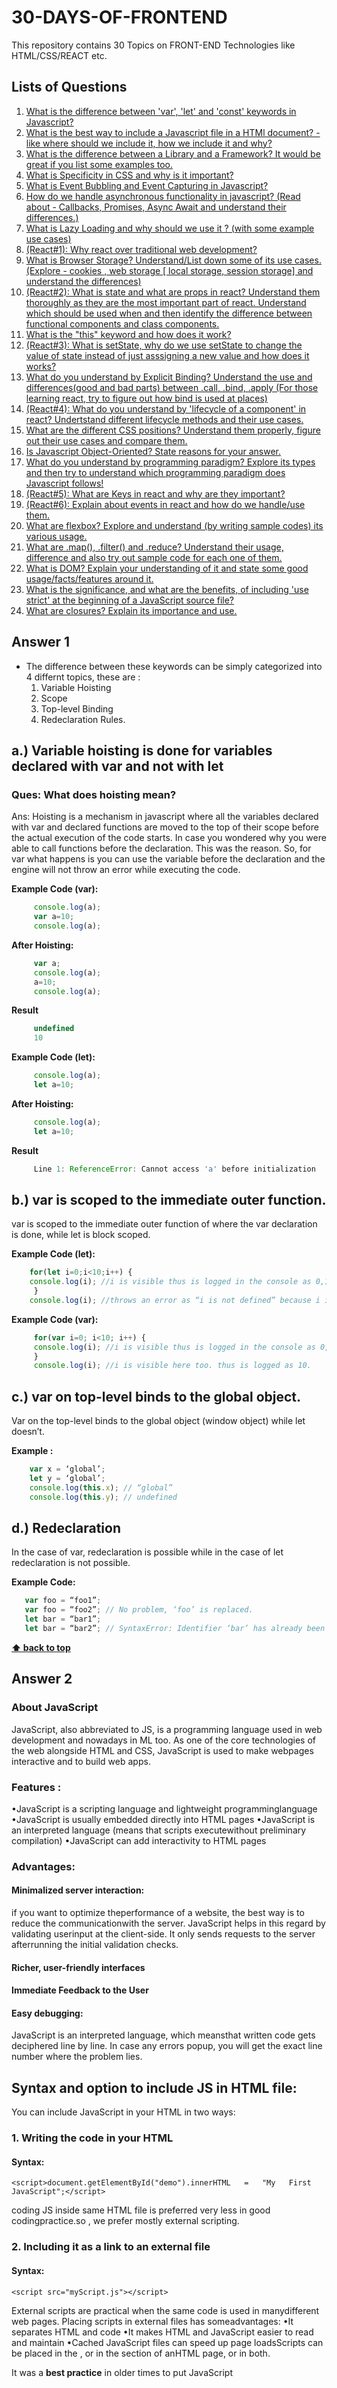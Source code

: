 # 30-DAYS-OF-FRONTEND
This repository contains 30 Topics on FRONT-END Technologies like HTML/CSS/REACT etc.

## Lists of Questions
1. [What is the difference between 'var', 'let' and 'const' keywords in Javascript?](#answer-1)
2. [What is the best way to include a Javascript file in a HTMl document? - like where should we include it, how we include  it and why?](#answer-2)
3. [What is the difference between a Library and a Framework? It would be great if you list some examples too.](#answer-3)
4. [What is Specificity in CSS and why is it important?](#answer-4)
5. [What is Event Bubbling and Event Capturing in Javascript?](#answer-5)
6. [How do we handle asynchronous functionality in javascript? (Read about - Callbacks, Promises, Async Await and understand their differences.)](#answer-6)
7. [What is Lazy Loading and why should we use it ? (with some example use cases)](#answer-7)
8. [(React#1): Why react over traditional web development?](#answer-8)
9. [What is Browser Storage? Understand/List down some of its use cases. (Explore - cookies  , web storage [ local storage, session storage] and understand the differences)](#answer-9)
10. [(React#2): What is state and what are props in react? Understand them thoroughly as they are the most important part of react. Understand which should be used when and then identify the difference between functional components and class components.](#answer-10)
11. [What is the "this" keyword and how does it work?](#answer-11)
12. [(React#3): What is setState, why do we use setState to change the value of state instead of just asssigning a new value and how does it works?](#answer-12)
13. [What do you understand by Explicit Binding? Understand the use and differences(good and bad parts) between .call, .bind, .apply (For those learning react, try to figure out how bind is used at places)](#answer-13)
14. [(React#4): What do you understand by 'lifecycle of a component' in react? Undertstand different lifecycle methods and their use cases.](#answer-14)
15. [What are the different CSS positions? Understand them properly, figure out their use cases and compare them.](#answer-15)
16. [Is Javascript Object-Oriented? State reasons for your answer.](#answer-16)
17. [What do you understand by programming paradigm? Explore its types and then try to understand which programming paradigm does Javascript follows!](#answer-17)
18. [(React#5): What are Keys in react and why are they important?](#answer-18)
19. [(React#6): Explain about events in react and how do we handle/use them.](#answer-19)
20. [What are flexbox? Explore and understand (by writing sample codes) its various usage.](#answer-20)
21. [ What are .map(), .filter() and .reduce? Understand their usage, difference and also try out sample code for each one of them.](#answer-21)
22. [What is DOM? Explain your understanding of it and state some good usage/facts/features around it.](#answer-22)
23. [What is the significance, and what are the benefits, of including 'use strict' at the beginning of a JavaScript source file?](#answer-23)
24. [What are closures? Explain its importance and use.](#answer-24)


## Answer 1

  - The difference between these keywords can be simply categorized into 4 differnt topics, these are :
     1. Variable Hoisting
     2. Scope
     3. Top-level Binding
     4. Redeclaration Rules.
     
  ## a.) Variable hoisting is done for variables declared with var and not with let
   ### Ques:  What does hoisting mean?
   Ans: Hoisting is a mechanism in javascript where all the variables declared with var and declared functions are                   moved to the top of their scope before the actual execution of the code starts. In case you wondered why you                 were able to call functions before the declaration. This was the reason.
        So, for var what happens is you can use the variable before the declaration and the engine will not throw an                 error while executing the code.
           
   **Example Code (var):**
   
   ```javascript
        console.log(a);
        var a=10;
        console.log(a);
   ```
   **After Hoisting:**
   
   ```javascript
        var a;
        console.log(a);
        a=10;
        console.log(a);
   ```
   **Result**
    
   ```javascript
        undefined
        10
   ```
   **Example Code (let):**
  
   ```javascript
        console.log(a);
        let a=10;
   ```
   **After Hoisting:**
   
   ```javascript
        console.log(a);
        let a=10;
   ```
   **Result**
   
   ```javascript
        Line 1: ReferenceError: Cannot access 'a' before initialization
   ```
    
  ## b.) var is scoped to the immediate outer function.
  var is scoped to the immediate outer function of where the var declaration is done, while let is block scoped.
  
   **Example Code (let):**

  ```javascript
      for(let i=0;i<10;i++) {
      console.log(i); //i is visible thus is logged in the console as 0,1,2,….,9
       }
      console.log(i); //throws an error as “i is not defined” because i is not visible
  ```
   **Example Code (var):**

  ```javascript
       for(var i=0; i<10; i++) {
       console.log(i); //i is visible thus is logged in the console as 0,1,2,….,9
       }
       console.log(i); //i is visible here too. thus is logged as 10.
  ```

 ## c.) var on top-level binds to the global object.
  Var on the top-level binds to the global object (window object) while let doesn’t.
  
   **Example :**

  ```javascript
      var x = ‘global’;
      let y = ‘global’;
      console.log(this.x); // “global”
      console.log(this.y); // undefined
  ```

## d.) Redeclaration
  In the case of var, redeclaration is possible while in the case of let redeclaration is not possible.
  
   **Example Code:**

  ```javascript
     var foo = “foo1”;
     var foo = “foo2”; // No problem, ‘foo’ is replaced.
     let bar = “bar1”;
     let bar = “bar2”; // SyntaxError: Identifier ‘bar’ has already been declared
  ```
    
**[⬆  back to top](#lists-of-questions)**

## Answer 2
  ### About JavaScript
  JavaScript, also abbreviated to JS, is a programming language used in web development and nowadays in ML too. As one of the  core technologies of the web alongside HTML and CSS, JavaScript is used to make webpages interactive and to build web apps.
  
  ### Features :
  •JavaScript   is   a   scripting   language   and   lightweight   programminglanguage 
  •JavaScript is usually embedded directly into HTML pages 
  •JavaScript is an interpreted language (means that scripts executewithout preliminary compilation)
  •JavaScript can add interactivity to HTML pages
  
  ### Advantages:
  #### Minimalized   server   interaction:
  if   you   want   to   optimize   theperformance of a website, the best way is to reduce the communicationwith the server. JavaScript helps in this regard by validating userinput at the client-side. It only sends requests to the server afterrunning the initial validation checks.
  #### Richer, user-friendly interfaces
  #### Immediate Feedback to the User
  #### Easy debugging:
  JavaScript is an interpreted language, which meansthat written code gets deciphered line by line. In case any errors popup, you will get the exact line number where the problem lies.
  
 ## Syntax and option to include JS in HTML file:
 You can include JavaScript in your HTML in two ways:
   ### 1. Writing the code in your HTML 
   #### Syntax:
   ```
   <script>document.getElementById("demo").innerHTML   =   "My   First   JavaScript";</script>
   ```
   coding JS inside same HTML file is preferred very less in good codingpractice.so , we prefer mostly external scripting.
   
   ### 2. Including it as a link to an external file 
   #### Syntax:
   ```
   <script src="myScript.js"></script>
   ```
 External   scripts   are   practical   when   the   same   code   is   used   in   manydifferent   web   pages.   Placing    scripts   in   external   files   has   someadvantages:
  •It separates HTML and code 
  •It makes HTML and JavaScript easier to read and maintain 
  •Cached JavaScript files can speed up page loadsScripts can be placed in the <body>, or in the <head> section of anHTML page, or in both.
  
It was a <b> best practice</b> in older times to put JavaScript <script> tagsjust before the closing </body> tag rather   than in the <head> section ofyour HTML.The reason for this is that HTML loads from top to bottom. The headloads first, then the body, and then everything inside the body. If weput our JavaScript links in the head section, the entire JavaScript file will   load   before   loading   any   of   the   HTML,   which   could   cause   a   few problems.
1.If you have code in your JavaScript that alters HTML as soon as theJavaScript file loads, there won't actually be any HTML elementsavailable for it to affect yet, so it will seem as though theJavaScript code isn't working, and you may get errors. 
2.If you have a lot of JavaScript, it can visibly slow the loading ofyour page because it loads all of the JavaScript before it loadsany of the HTML. 
When you place your JavaScript links at the bottom of your HTML body, itgives the HTML time to load before any of the JavaScript loads, whichcan prevent errors, and speed up website response time.
This approach has its own problem:
The   browser   cannot   start   downloading   the   scripts   until   the   entiredocument   is   parsed.   For   larger   websites   with   large   scripts   &stylesheets, being able to download the script as soon as possible isvery important for performance. If your website doesn't load within 2seconds, people will go to another website.
In an optimal solution, the browser would start downloading your scriptsas soon as possible, while at the same time parsing the rest of yourdocument.
  
Before knowing the optimal solution , you must know how actually scriptfile treated by the browser, when browser load it - 
1.Fetch the HTML page (e.g. index.html) 
2.Begin parsing the HTML 
3.The parser encounters a <script> tag referencing an external scriptfile. 
4.The browser requests the script file. Meanwhile, the parser blocksand stops parsing the other HTML on your page. 
5.After some time the script is downloaded and subsequently executed.6.The parser continues parsing the rest of the HTML document. 
Step   #4   causes   a   bad   user   experience.   Your   website   basically   stopsloading until you've downloaded all scripts. If there's one thing thatusers hate it's waiting for a website to load.

### The best and modern approach
Today, browsers support the async and defer attributes on scripts. Theseattributes tell the browser it's safe to continue parsing while thescripts are being downloaded.
 #### async
```
<script type="text/javascript" src="path/to/script1.js" async></script>
<script type="text/javascript" src="path/to/script2.js" async></script>
```
Scripts with the async attribute are executed asynchronously. This meansthe script is executed as soon as it's downloaded, without blocking the browser in the meantime.This implies that it's possible to script 2 is downloaded & executedbefore script 1. 
According   to   http://caniuse.com/#feat=script-async,   97.78%   of   allbrowsers support this

 #### defer
 ```
 <script type="text/javascript" src="path/to/script1.js" defer></script>
 <script type="text/javascript" src="path/to/script2.js" defer></script>
 ```
Scripts   with   the   defer   attribute   are   executed   in   order   (i.e.   firstscript 1, then script 2). This also does not block the browser.Unlike async scripts, defer scripts are only executed after the entiredocument has been loaded.According   to   http://caniuse.com/#feat=script-defer,   97.79%   of   allbrowsers support this. 98.06% support it at least partially.

## Conclusion:
The current state-of-the-art is to put scripts in the <head> tag and usethe async or defer attributes. This allows your scripts to be downloadedasap without blocking your browser.The good thing is that your website should still load correctly on the2% of browsers that do not support these attributes while speeding upthe other 98%.

**[⬆  back to top](#lists-of-questions)**
## Contributors
* Sudhanshu Joshi - [SJoshi7](https://github.com/SJoshi7)
* Akshay Sharma - [AkshaySharma008](https://github.com/AkshaySharma008)
